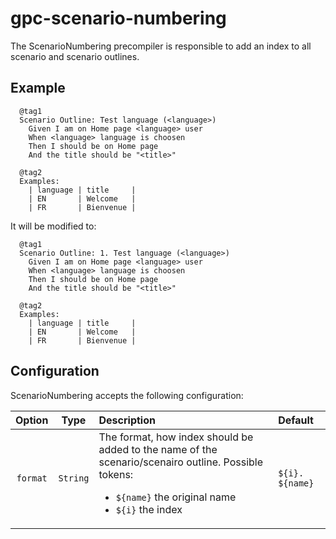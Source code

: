 # gpc-scenario-numbering

The ScenarioNumbering precompiler is responsible to add an index to all scenario and scenario outlines.

## Example

```gherkin
  @tag1
  Scenario Outline: Test language (<language>)
    Given I am on Home page <language> user
    When <language> language is choosen
    Then I should be on Home page
    And the title should be "<title>"

  @tag2
  Examples:
    | language | title     |
    | EN       | Welcome   |
    | FR       | Bienvenue |
```
It will be modified to:
```gherkin
  @tag1
  Scenario Outline: 1. Test language (<language>)
    Given I am on Home page <language> user
    When <language> language is choosen
    Then I should be on Home page
    And the title should be "<title>"

  @tag2
  Examples:
    | language | title     |
    | EN       | Welcome   |
    | FR       | Bienvenue |
```

## Configuration

ScenarioNumbering accepts the following configuration:

| Option | Type | Description | Default |
|:------:|:----:|:------------|:--------|
| `format` | `String` | The format, how index should be added to the name of the scenario/scenairo outline. Possible tokens: <ul><li>`${name}` the original name</li><li>`${i}` the index</li></ul> | `${i}. ${name}` |
